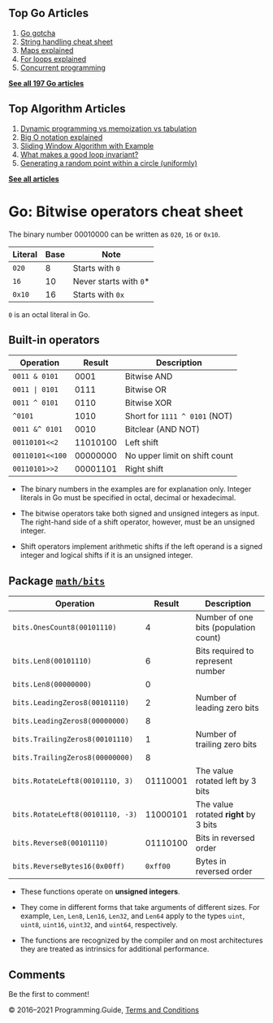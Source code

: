 



## Top Go Articles

1.  [Go gotcha](go-gotcha.html)
2.  [String handling cheat sheet](string-functions-reference-cheat-sheet.html)
3.  [Maps explained](maps-explained.html)
4.  [For loops explained](for-loop.html)
5.  [Concurrent programming](go-concurrency-tutorial.html)

[**See all 197 Go articles**](index.html)



## Top Algorithm Articles

1.  [Dynamic programming vs memoization vs tabulation](../dynamic-programming-vs-memoization-vs-tabulation.html)
2.  [Big O notation explained](../big-o-notation-explained.html)
3.  [Sliding Window Algorithm with Example](../sliding-window-example.html)
4.  [What makes a good loop invariant?](../what-makes-a-good-loop-invariant.html)
5.  [Generating a random point within a circle (uniformly)](../random-point-within-circle.html)

[**See all articles**](../index.html)

# Go: Bitwise operators cheat sheet

The binary number 00010000 can be written as `020`, `16` or `0x10`.

<table><thead><tr class="header"><th>Literal</th><th>Base</th><th>Note</th></tr></thead><tbody><tr class="odd"><td><code>020</code></td><td>8</td><td>Starts with <code>0</code></td></tr><tr class="even"><td><code>16</code></td><td>10</td><td>Never starts with <code>0</code>*</td></tr><tr class="odd"><td><code>0x10</code></td><td>16</td><td>Starts with <code>0x</code></td></tr></tbody></table>

`0` is an octal literal in Go.

## Built-in operators

<table><thead><tr class="header"><th>Operation</th><th>Result</th><th>Description</th></tr></thead><tbody><tr class="odd"><td><code>0011 &amp; 0101</code></td><td>0001</td><td>Bitwise AND</td></tr><tr class="even"><td><code>0011 | 0101</code></td><td>0111</td><td>Bitwise OR</td></tr><tr class="odd"><td><code>0011 ^ 0101</code></td><td>0110</td><td>Bitwise XOR</td></tr><tr class="even"><td><code>^0101</code></td><td>1010</td><td>Short for <code>1111 ^ 0101</code> (NOT)</td></tr><tr class="odd"><td><code>0011 &amp;^ 0101</code></td><td>0010</td><td>Bitclear (AND NOT)</td></tr><tr class="even"><td><code>00110101&lt;&lt;2</code></td><td>11010100</td><td>Left shift</td></tr><tr class="odd"><td><code>00110101&lt;&lt;100</code></td><td>00000000</td><td>No upper limit on shift count</td></tr><tr class="even"><td><code>00110101&gt;&gt;2</code></td><td>00001101</td><td>Right shift</td></tr></tbody></table>

- The binary numbers in the examples are for explanation only. Integer literals in Go must be specified in octal, decimal or hexadecimal.

- The bitwise operators take both signed and unsigned integers as input. The right-hand side of a shift operator, however, must be an unsigned integer.

- Shift operators implement arithmetic shifts if the left operand is a signed integer and logical shifts if it is an unsigned integer.

## Package [`math/bits`](https://golang.org/pkg/math/bits/)

<table><thead><tr class="header"><th>Operation</th><th>Result</th><th>Description</th></tr></thead><tbody><tr class="odd"><td><code>bits.OnesCount8(00101110)</code></td><td>4</td><td>Number of one bits (population count)</td></tr><tr class="even"><td><code>bits.Len8(00101110)</code></td><td>6</td><td>Bits required to represent number</td></tr><tr class="odd"><td><code>bits.Len8(00000000)</code></td><td>0</td><td></td></tr><tr class="even"><td><code>bits.LeadingZeros8(00101110)</code></td><td>2</td><td>Number of leading zero bits</td></tr><tr class="odd"><td><code>bits.LeadingZeros8(00000000)</code></td><td>8</td><td></td></tr><tr class="even"><td><code>bits.TrailingZeros8(00101110)</code></td><td>1</td><td>Number of trailing zero bits</td></tr><tr class="odd"><td><code>bits.TrailingZeros8(00000000)</code></td><td>8</td><td></td></tr><tr class="even"><td><code>bits.RotateLeft8(00101110, 3)</code></td><td>01110001</td><td>The value rotated left by 3 bits</td></tr><tr class="odd"><td><code>bits.RotateLeft8(00101110, -3)</code></td><td>11000101</td><td>The value rotated <strong>right</strong> by 3 bits</td></tr><tr class="even"><td><code>bits.Reverse8(00101110)</code></td><td>01110100</td><td>Bits in reversed order</td></tr><tr class="odd"><td><code>bits.ReverseBytes16(0x00ff)</code></td><td><code>0xff00</code></td><td>Bytes in reversed order</td></tr></tbody></table>

- These functions operate on **unsigned integers**.

- They come in different forms that take arguments of different sizes. For example, `Len`, `Len8`, `Len16`, `Len32`, and `Len64` apply to the types `uint`, `uint8`, `uint16`, `uint32`, and `uint64`, respectively.

- The functions are recognized by the compiler and on most architectures they are treated as intrinsics for additional performance.

## Comments

Be the first to comment!

© 2016–2021 Programming.Guide, [Terms and Conditions](../terms-and-conditions.html)
